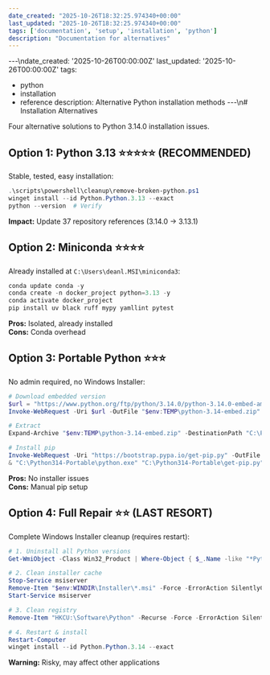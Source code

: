 ```yaml
---
date_created: "2025-10-26T18:32:25.974340+00:00"
last_updated: "2025-10-26T18:32:25.974340+00:00"
tags: ['documentation', 'setup', 'installation', 'python']
description: "Documentation for alternatives"
---
```


---\ndate_created: '2025-10-26T00:00:00Z'
last_updated: '2025-10-26T00:00:00Z'
tags:
- python
- installation
- reference
description: Alternative Python installation methods
---\n# Installation Alternatives

Four alternative solutions to Python 3.14.0 installation issues.

## Option 1: Python 3.13 ⭐⭐⭐⭐⭐ (RECOMMENDED)

Stable, tested, easy installation:

```powershell
.\scripts\powershell\cleanup\remove-broken-python.ps1
winget install --id Python.Python.3.13 --exact
python --version  # Verify
```

**Impact:** Update 37 repository references (3.14.0 → 3.13.1)

## Option 2: Miniconda ⭐⭐⭐⭐

Already installed at `C:\Users\deanl.MSI\miniconda3`:

```powershell
conda update conda -y
conda create -n docker_project python=3.13 -y
conda activate docker_project
pip install uv black ruff mypy yamllint pytest
```

**Pros:** Isolated, already installed  
**Cons:** Conda overhead

## Option 3: Portable Python ⭐⭐⭐

No admin required, no Windows Installer:

```powershell
# Download embedded version
$url = "https://www.python.org/ftp/python/3.14.0/python-3.14.0-embed-amd64.zip"
Invoke-WebRequest -Uri $url -OutFile "$env:TEMP\python-3.14-embed.zip"

# Extract
Expand-Archive "$env:TEMP\python-3.14-embed.zip" -DestinationPath "C:\Python314-Portable"

# Install pip
Invoke-WebRequest -Uri "https://bootstrap.pypa.io/get-pip.py" -OutFile "C:\Python314-Portable\get-pip.py"
& "C:\Python314-Portable\python.exe" "C:\Python314-Portable\get-pip.py"
```

**Pros:** No installer issues  
**Cons:** Manual pip setup

## Option 4: Full Repair ⭐⭐ (LAST RESORT)

Complete Windows Installer cleanup (requires restart):

```powershell
# 1. Uninstall all Python versions
Get-WmiObject -Class Win32_Product | Where-Object { $_.Name -like "*Python*" } | ForEach-Object { $_.Uninstall() }

# 2. Clean installer cache
Stop-Service msiserver
Remove-Item "$env:WINDIR\Installer\*.msi" -Force -ErrorAction SilentlyContinue
Start-Service msiserver

# 3. Clean registry
Remove-Item "HKCU:\Software\Python" -Recurse -Force -ErrorAction SilentlyContinue

# 4. Restart & install
Restart-Computer
winget install --id Python.Python.3.14 --exact
```

**Warning:** Risky, may affect other applications
